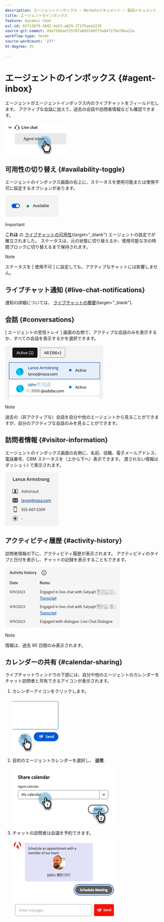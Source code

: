 ```yaml
---
description: エージェントインボックス — Marketoドキュメント — 製品ドキュメント
title: エージェントのインボックス
feature: Dynamic Chat
exl-id: 65f13879-36d2-4a23-a029-271f5aea1229
source-git-commit: 49a75b6aef25787a68554dff3a847279ef8ba12a
workflow-type: tm+mt
source-wordcount: '277'
ht-degree: 3%

---
```


# エージェントのインボックス {#agent-inbox}

エージェントがエージェントインボックス内のライブチャットをフィールド化します。 アクティブな会話に加えて、過去の会話や訪問者情報なども確認できます。

![](assets/agent-inbox-1.png)

## 可用性の切り替え {#availability-toggle}

エージェントのインボックス画面の右上に、ステータスを使用可能または使用不可に設定するオプションがあります。

![](assets/agent-inbox-2.png)

>[!IMPORTANT]
>
>**これは** の [ライブチャットの可用性](/help/marketo/product-docs/demand-generation/dynamic-chat/setup-and-configuration/agent-settings.md#live-chat-availability){target="_blank"} エージェントの設定でが確立されました。 ステータスは、元の状態に切り替えるか、使用可能な次の時間ブロックに切り替えるまで保持されます。

>[!NOTE]
>
>ステータスを [ 使用不可 ] に設定しても、アクティブなチャットには影響しません。

## ライブチャット通知 {#live-chat-notifications}

通知の詳細については、 [ライブチャットの概要](/help/marketo/product-docs/demand-generation/dynamic-chat/live-chat/live-chat-overview.md#live-chat-notifications){target="_blank"}.

## 会話 {#conversations}

[ エージェントの受信トレイ ] 画面の左側で、アクティブな会話のみを表示するか、すべての会話を表示するかを選択できます。

![](assets/agent-inbox-4.png)

>[!NOTE]
>
>過去の（非アクティブな）会話を自分や他のエージェントから見ることができますが、自分のアクティブな会話のみを見ることができます。

## 訪問者情報 {#visitor-information}

エージェントのインボックス画面の右側に、名前、役職、電子メールアドレス、電話番号、CRM ステータスを（上から下へ）表示できます。 渡されない情報はダッシュ (-) で表示されます。

![](assets/agent-inbox-5.png)

## アクティビティ履歴 {#activity-history}

訪問者情報の下に、アクティビティ履歴が表示されます。 アクティビティのタイプと日付を表示し、チャットの記録を表示することもできます。

![](assets/agent-inbox-6.png)

>[!NOTE]
>
>情報は、過去 90 日間のみ表示されます。

## カレンダーの共有 {#calendar-sharing}

ライブチャットウィンドウの下部には、自分や他のエージェントのカレンダーをチャット訪問者と共有できるアイコンが表示されます。

1. カレンダーアイコンをクリックします。

   ![](assets/agent-inbox-7.png)

1. 目的のエージェントカレンダーを選択し、 **送信**.

   ![](assets/agent-inbox-8.png)

1. チャットの訪問者は会議を予約できます。

   ![](assets/agent-inbox-9.png)
